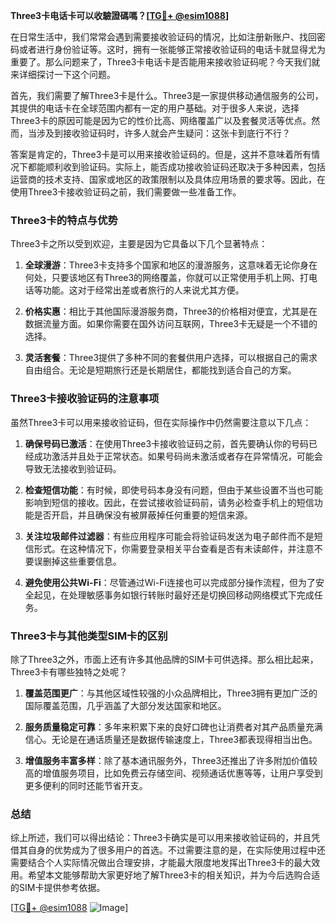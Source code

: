 **Three3卡电话卡可以收驗證碼嗎？[[TG💪+ @esim1088](https://t.me/s/esim1088)]**

在日常生活中，我们常常会遇到需要接收验证码的情况，比如注册新账户、找回密码或者进行身份验证等。这时，拥有一张能够正常接收验证码的电话卡就显得尤为重要了。那么问题来了，Three3卡电话卡是否能用来接收验证码呢？今天我们就来详细探讨一下这个问题。

首先，我们需要了解Three3卡是什么。Three3是一家提供移动通信服务的公司，其提供的电话卡在全球范围内都有一定的用户基础。对于很多人来说，选择Three3卡的原因可能是因为它的性价比高、网络覆盖广以及套餐灵活等优点。然而，当涉及到接收验证码时，许多人就会产生疑问：这张卡到底行不行？

答案是肯定的，Three3卡是可以用来接收验证码的。但是，这并不意味着所有情况下都能顺利收到验证码。实际上，能否成功接收验证码还取决于多种因素，包括运营商的技术支持、国家或地区的政策限制以及具体应用场景的要求等。因此，在使用Three3卡接收验证码之前，我们需要做一些准备工作。

### Three3卡的特点与优势

Three3卡之所以受到欢迎，主要是因为它具备以下几个显著特点：

1. **全球漫游**：Three3卡支持多个国家和地区的漫游服务，这意味着无论你身在何处，只要该地区有Three3的网络覆盖，你就可以正常使用手机上网、打电话等功能。这对于经常出差或者旅行的人来说尤其方便。

2. **价格实惠**：相比于其他国际漫游服务商，Three3的价格相对便宜，尤其是在数据流量方面。如果你需要在国外访问互联网，Three3卡无疑是一个不错的选择。

3. **灵活套餐**：Three3提供了多种不同的套餐供用户选择，可以根据自己的需求自由组合。无论是短期旅行还是长期居住，都能找到适合自己的方案。

### Three3卡接收验证码的注意事项

虽然Three3卡可以用来接收验证码，但在实际操作中仍然需要注意以下几点：

1. **确保号码已激活**：在使用Three3卡接收验证码之前，首先要确认你的号码已经成功激活并且处于正常状态。如果号码尚未激活或者存在异常情况，可能会导致无法接收到验证码。

2. **检查短信功能**：有时候，即使号码本身没有问题，但由于某些设置不当也可能影响到短信的接收。因此，在尝试接收验证码前，请务必检查手机上的短信功能是否开启，并且确保没有被屏蔽掉任何重要的短信来源。

3. **关注垃圾邮件过滤器**：有些应用程序可能会将验证码发送为电子邮件而不是短信形式。在这种情况下，你需要登录相关平台查看是否有未读邮件，并注意不要误删掉这些重要信息。

4. **避免使用公共Wi-Fi**：尽管通过Wi-Fi连接也可以完成部分操作流程，但为了安全起见，在处理敏感事务如银行转账时最好还是切换回移动网络模式下完成任务。

### Three3卡与其他类型SIM卡的区别

除了Three3之外，市面上还有许多其他品牌的SIM卡可供选择。那么相比起来，Three3卡有哪些独特之处呢？

1. **覆盖范围更广**：与其他区域性较强的小众品牌相比，Three3拥有更加广泛的国际覆盖范围，几乎涵盖了大部分发达国家和地区。

2. **服务质量稳定可靠**：多年来积累下来的良好口碑也让消费者对其产品质量充满信心。无论是在通话质量还是数据传输速度上，Three3都表现得相当出色。

3. **增值服务丰富多样**：除了基本通讯服务外，Three3还推出了许多附加价值较高的增值服务项目，比如免费云存储空间、视频通话优惠等等，让用户享受到更多便利的同时还能节省开支。

### 总结

综上所述，我们可以得出结论：Three3卡确实是可以用来接收验证码的，并且凭借其自身的优势成为了很多用户的首选。不过需要注意的是，在实际使用过程中还需要结合个人实际情况做出合理安排，才能最大限度地发挥出Three3卡的最大效用。希望本文能够帮助大家更好地了解Three3卡的相关知识，并为今后选购合适的SIM卡提供参考依据。

[[TG💪+ @esim1088](https://t.me/s/esim1088) ![Image](https://i.postimg.cc/4NQfJmqS/Snipaste-2025-05-13-00-14-12.png)]